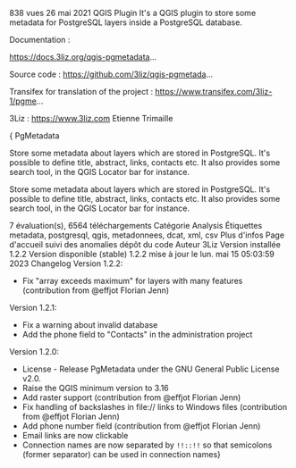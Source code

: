 838 vues  26 mai 2021  QGIS Plugin
It's a QGIS plugin to store some metadata for PostgreSQL layers inside a PostgreSQL database.


Documentation :

https://docs.3liz.org/qgis-pgmetadata...


Source code :
https://github.com/3liz/qgis-pgmetada...


Transifex for translation of the project :
https://www.transifex.com/3liz-1/pgme...



3Liz :
https://www.3liz.com Etienne Trimaille

{
PgMetadata

Store some metadata about layers which are stored in PostgreSQL. It's possible to define title, abstract, links, contacts etc. It also provides some search tool, in the QGIS Locator bar for instance.

Store some metadata about layers which are stored in PostgreSQL. It's possible to define title, abstract, links, contacts etc. It also provides some search tool, in the QGIS Locator bar for instance.

7 évaluation(s), 6564 téléchargements
Catégorie	Analysis
Étiquettes	metadata, postgresql, qgis, metadonnees, dcat, xml, csv
Plus d'infos	Page d'accueil   suivi des anomalies   dépôt du code
Auteur	3Liz
Version installée	1.2.2
Version disponible (stable)	1.2.2 mise à jour le lun. mai 15 05:03:59 2023
Changelog	Version 1.2.2:
* Fix "array exceeds maximum" for layers with many features (contribution from @effjot Florian Jenn)

Version 1.2.1:
* Fix a warning about invalid database
* Add the phone field to "Contacts" in the administration project

Version 1.2.0:
* License - Release PgMetadata under the GNU General Public License v2.0.
* Raise the QGIS minimum version to 3.16
* Add raster support (contribution from @effjot Florian Jenn)
* Fix handling of backslashes in file:// links to Windows files (contribution from @effjot Florian Jenn)
* Add phone number field (contribution from @effjot Florian Jenn)
* Email links are now clickable
* Connection names are now separated by `!!::!!` so that semicolons (former separator) can be used in connection names}
